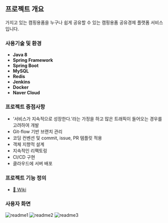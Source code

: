 ## 프로젝트 개요
가지고 있는 캠핑용품을 누구나 쉽게 공유할 수 있는 캠핑용품 공유경제 플랫폼 서비스입니다.

### 사용기술 및 환경
* **Java 8**
* **Spring Framework**
* **Spring Boot**
* **MySQL**
* **Redis**
* **Jenkins**
* **Docker**
* **Naver Cloud**

### 프로젝트 중점사항
* ‘서비스가 지속적으로 성장한다.’라는 가정을 하고 많은 트래픽이 들어오는 경우를 고려하여 개발
* Git-flow 기반 브랜치 관리
* 코딩 컨벤션 및 commit, issue, PR 템플릿 적용
* 객체 지향적 설계
* 지속적인 리팩토링
* CI/CD 구현
* 클라우드에 서버 배포


### 프로젝트 기능 정의
* [📖 Wiki](https://github.com/f-lab-edu/campool/wiki/%EA%B8%B0%EB%8A%A5-%EC%A0%95%EC%9D%98)

### 사용자 화면
![readme1](https://user-images.githubusercontent.com/31752426/116823181-0753cb00-abbe-11eb-8400-dfeeee8b3943.PNG)
![readme2](https://user-images.githubusercontent.com/31752426/116823248-5568ce80-abbe-11eb-9110-0d837a7c6801.PNG)
![readme3](https://user-images.githubusercontent.com/31752426/116823251-5699fb80-abbe-11eb-9c73-eeb18bf52593.PNG)
